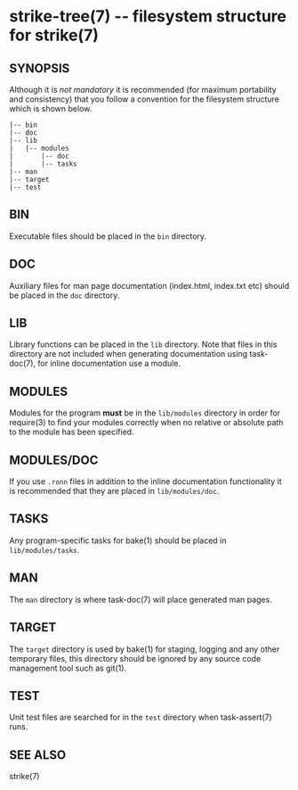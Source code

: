strike-tree(7) -- filesystem structure for strike(7)
=============================================

## SYNOPSIS

Although it is *not mandatory* it is recommended (for maximum portability and consistency) that you follow a convention for the filesystem structure which is shown below.

	|-- bin
	|-- doc
	|-- lib
	|	|-- modules
	|		|-- doc
	|		|-- tasks
	|-- man
	|-- target
	|-- test
	
## BIN

Executable files should be placed in the `bin` directory.

## DOC

Auxiliary files for man page documentation (index.html, index.txt etc) should be placed in the `doc` directory.

## LIB

Library functions can be placed in the `lib` directory. Note that files in this directory are not included when generating documentation using task-doc(7), for inline documentation use a module. 

## MODULES

Modules for the program **must** be in the `lib/modules` directory in order for require(3) to find your modules correctly when no relative or absolute path to the module has been specified.

## MODULES/DOC

If you use `.ronn` files in addition to the inline documentation functionality it is recommended that they are placed in `lib/modules/doc`.

## TASKS

Any program-specific tasks for bake(1) should be placed in `lib/modules/tasks`.

## MAN

The `man` directory is where task-doc(7) will place generated man pages.

## TARGET

The `target` directory is used by bake(1) for staging, logging and any other temporary files, this directory should be ignored by any source code management tool such as git(1).

## TEST

Unit test files are searched for in the `test` directory when task-assert(7) runs.

## SEE ALSO

strike(7)

[SYNOPSIS]: #SYNOPSIS "SYNOPSIS"
[BIN]: #BIN "BIN"
[DOC]: #DOC "DOC"
[LIB]: #LIB "LIB"
[MODULES]: #MODULES "MODULES"
[TASKS]: #TASKS "TASKS"
[MAN]: #MAN "MAN"
[TARGET]: #TARGET "TARGET"
[TEST]: #TEST "TEST"
[SEE ALSO]: #SEE-ALSO "SEE ALSO"


[strike(1)]: strike.1.html
[boilerplate(3)]: boilerplate.3.html
[require(3)]: require.3.html
[method(3)]: method.3.html
[http(3)]: http.3.html
[bake(1)]: bake.1.html
[rest(1)]: rest.1.html
[git(1)]: http://git-scm.com/
[bash(1)]: http://man.cx/bash(1)
[curl(1)]: http://man.cx/curl(1)
[tee(1)]: http://man.cx/tee(1)
[ronn(1)]: https://github.com/rtomayko/ronn
[github(7)]: http://github.com/
[json-sh(1)]: https://github.com/dominictarr/JSON.sh
[npm(1)]: http://npmjs.org
[delegate(3)]: delegate.3.html
[executable(3)]: executable.3.html
[help(7)]: help.7.html
[strike-credits(7)]: strike-credits.7.html
[strike-tree(7)]: strike-tree.7.html
[strike(7)]: strike.7.html
[task-assert(7)]: task-assert.7.html
[task-clean(7)]: task-clean.7.html
[task-doc(7)]: task-doc.7.html
[task-list(7)]: task-list.7.html
